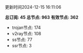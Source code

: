 更新时间2024-12-15 16:11:06

**总订阅: 45**
**总节点: 963**
**有效节点: 362**
- trojan节点: 174
- v2ray节点: 108
- ss节点: 77
- ssr节点: 3

